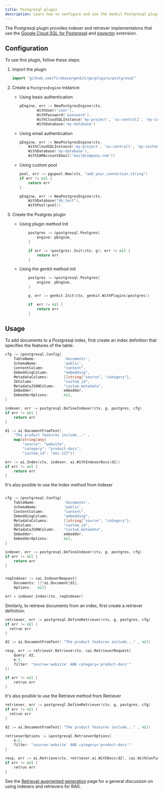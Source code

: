 ```yaml
---
title: Postgresql plugin
description: Learn how to configure and use the Genkit Postgresql plugin for Go to integrate with pgvector extension.
---
```


The Postgresql plugin provides indexer and retriever implementatons that use the [Google Cloud SQL for Postgresql](https://cloud.google.com/sql/docs/postgres) and [pgvector](https://github.com/pgvector/pgvector) extension.

## Configuration

To use this plugin, follow these steps: 

1. Import the plugin 

	```go
	import "github.com/firebase/genkit/go/plugins/postgresql"
	```

2. Create a `PostgresEngine` instance:

	- Using basic authentication
		```go
		pEngine, err := NewPostgresEngine(ctx,
				WithUser('user'),
				WithPassword('password'),
				WithCloudSQLInstance('my-project', 'us-central1', 'my-instance'),
				WithDatabase('my-database')
		```
	- Using email authentication
		```go
		pEngine, err := NewPostgresEngine(ctx,
			WithCloudSQLInstance('my-project', 'us-central1', 'my-instance'),
			WithDatabase('my-database'),
			WithIAMAccountEmail('mail@company.com'))
		```
	- Using custom pool
		```go
		pool, err := pgxpool.New(ctx, "add_your_connection_string")
		if err != nil {
			return err
		}

		pEngine, err := NewPostgresEngine(ctx,
			WithDatabase("db_test"),
			WithPool(pool))

		```

3. Create the Postgres plugin
	- Using plugin method Init


		```go
			postgres := &postgresql.Postgres{
				engine: pEngine,
			}

			if err := (postgres).Init(ctx, g); err != nil {
				return err
			}
		```

	- Using the genkit method init

		```go
			postgres := &postgresql.Postgres{
				engine: pEngine,
			}

			g, err := genkit.Init(ctx, genkit.WithPlugins(postgres))

			if  err != nil {
				return err
			}

		```

## Usage

To add documents to a Postgresql index, first create an index definition that specifies the features of the table:

```go
cfg := &postgresql.Config{
	TableName:             'documents',
	SchemaName:            'public',
	ContentColumn:         "content",
	EmbeddingColumn:       "embedding",
	MetadataColumns:       []string{"source", "category"},
	IDColumn:              "custom_id",
	MetadataJSONColumn:    "custom_metadata",
	Embedder:              embedder,
	EmbedderOptions:       nil,
}

indexer, err := postgresql.DefineIndexer(ctx, g, postgres, cfg)
if err != nil {
	return err
}

d1 := ai.DocumentFromText( 
	"The product features include..." , 
	map[string]any{
		"source": "website", 
		"category": "product-docs", 
		"custom_id": "doc-123"})

err := ai.Index(ctx, indexer, ai.WithIndexerDocs(d1))
if err != nil {
	return err
}

```

It's also posible to use the Index method from Indexer 

```go

cfg := &postgresql.Config{
	TableName:             'documents',
	SchemaName:            'public',
	ContentColumn:         "content",
	EmbeddingColumn:       "embedding",
	MetadataColumns:       []string{"source", "category"},
	IDColumn:              "custom_id",
	MetadataJSONColumn:    "custom_metadata",
	Embedder:              embedder,
	EmbedderOptions:       nil,
}

indexer, err := postgresql.DefineIndexer(ctx, g, postgres, cfg)
if err != nil {
	return err
}


reqIndexer := &ai.IndexerRequest{
	Documents: []*ai.Document{d1},
	Options:   nil}

err = indexer.Index(ctx, reqIndexer)

```

Similarly, to retrieve documents from an index, first create a retriever
definition:

```go
retriever, err := postgresql.DefineRetriever(ctx, g, postgres, cfg)
if err != nil {
  retrun err
}

d2 := ai.DocumentFromText( "The product features include..." , nil)

resp, err := retriever.Retrieve(ctx, &ai.RetrieverRequest{
    Query: d2,
    k:5,
    filter: "source='website' AND category='product-docs'"
})

if err != nil {
    retrun err
}
```

It's also posible to use the Retrieve method from Retriever

```go
retriever, err := postgresql.DefineRetriever(ctx, g, postgres, cfg)
if err != nil {
  retrun err
}

d2 := ai.DocumentFromText( "The product features include..." , nil)

retrieverOptions := &postgresql.RetrieverOptions{
	k:5,
    filter: "source='website' AND category='product-docs'"
}

resp, err := ai.Retrieve(ctx, retriever,ai.WithDocs(d2), &ai.WithConfig(retrieverOptions))
if err != nil {
    retrun err
}
```


See the [Retrieval-augmented generation](/go/docs/rag) page for a general
discussion on using indexers and retrievers for RAG.
